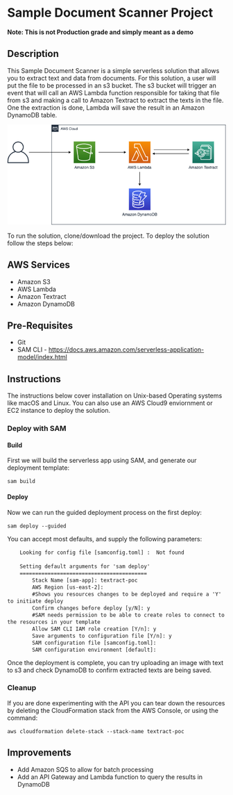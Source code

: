 # Sample Document Scanner Project
**Note: This is not Production grade and simply meant as a demo**

## Description

This Sample Document Scanner is a simple serverless solution that allows you to extract text and data from documents. For this solution, a user will put the file to be processed in an s3 bucket. The s3 bucket will trigger an event that will call an AWS Lambda function responsible for taking that file from s3 and making a call to Amazon Textract to extract the texts in the file. One the extraction is done, Lambda will save the result in an Amazon DynamoDB table.

![](Diagram.png) 

To run the solution, clone/download the project. To deploy the solution follow the steps below:

## AWS Services

* Amazon S3
* AWS Lambda
* Amazon Textract
* Amazon DynamoDB

## Pre-Requisites

* Git
* SAM CLI - <https://docs.aws.amazon.com/serverless-application-model/index.html>

## Instructions

The instructions below cover installation on Unix-based Operating systems like macOS and Linux. You can also use an AWS Cloud9 enviornment or EC2 instance to deploy the solution.

### Deploy with SAM

#### Build

First we will build the serverless app using SAM, and generate our deployment template:

```shell
sam build
```

#### Deploy

Now we can run the guided deployment process on the first deploy:

```shell
sam deploy --guided
```

You can accept most defaults, and supply the following parameters:

```
	Looking for config file [samconfig.toml] :  Not found

	Setting default arguments for 'sam deploy'
	=========================================
        Stack Name [sam-app]: textract-poc
        AWS Region [us-east-2]: 
        #Shows you resources changes to be deployed and require a 'Y' to initiate deploy
        Confirm changes before deploy [y/N]: y
        #SAM needs permission to be able to create roles to connect to the resources in your template
        Allow SAM CLI IAM role creation [Y/n]: y
        Save arguments to configuration file [Y/n]: y
        SAM configuration file [samconfig.toml]: 
        SAM configuration environment [default]:  
```

Once the deployment is complete, you can try uploading an image with text to s3 and check DynamoDB to confirm extracted texts are being saved.

### Cleanup

If you are done experimenting with the API you can tear down the resources by deleting the CloudFormation stack from the AWS Console, or using the command:

```shell
aws cloudformation delete-stack --stack-name textract-poc
```


## Improvements

* Add Amazon SQS to allow for batch processing
* Add an API Gateway and Lambda function to query the results in DynamoDB
